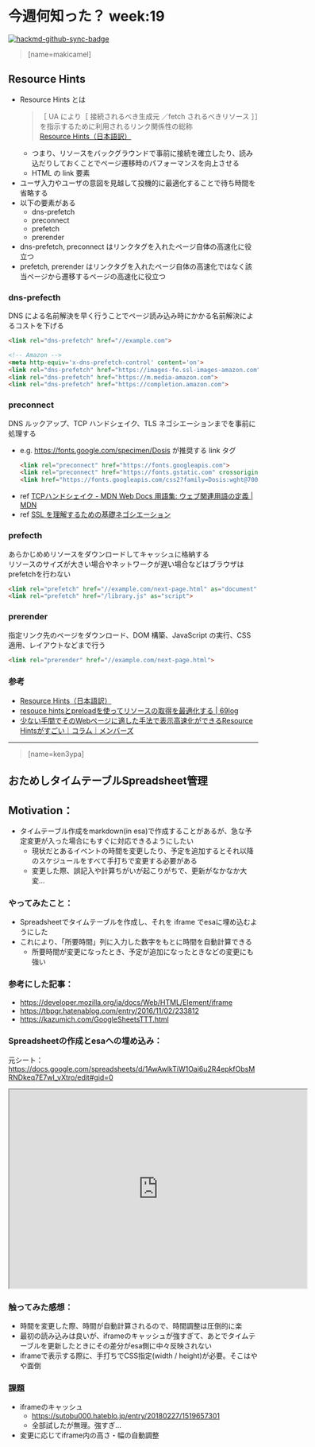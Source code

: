 
# 今週何知った？ week:19

[![hackmd-github-sync-badge](https://hackmd.io/CFlTER5rRHy37AW44sisZw/badge)](https://hackmd.io/CFlTER5rRHy37AW44sisZw)

> [name=makicamel]

## Resource Hints
- Resource Hints とは
  > ［ UA により［ 接続されるべき生成元 ／fetch されるべきリソース ］］を指示するために利用されるリンク関係性の総称  
[Resource Hints（日本語訳）](https://triple-underscore.github.io/resource-hints-ja.html)
  - つまり、リソースをバックグラウンドで事前に接続を確立したり、読み込だりしておくことでページ遷移時のパフォーマンスを向上させる
  - HTML の link 要素
- ユーザ入力やユーザの意図を見越して投機的に最適化することで待ち時間を省略する
- 以下の要素がある
  - dns-prefetch
  - preconnect
  - prefetch
  - prerender
- dns-prefetch, preconnect はリンクタグを入れたページ自体の高速化に役立つ
- prefetch, prerender はリンクタグを入れたページ自体の高速化ではなく該当ページから遷移するページの高速化に役立つ

### dns-prefecth
DNS による名前解決を早く行うことでページ読み込み時にかかる名前解決によるコストを下げる
```html
<link rel="dns-prefetch" href="//example.com">
```
```html
<!-- Amazon -->
<meta http-equiv='x-dns-prefetch-control' content='on'>
<link rel="dns-prefetch" href="https://images-fe.ssl-images-amazon.com">
<link rel="dns-prefetch" href="https://m.media-amazon.com">
<link rel="dns-prefetch" href="https://completion.amazon.com">
```
### preconnect
DNS ルックアップ、TCP ハンドシェイク、TLS ネゴシエーションまでを事前に処理する
- e.g. https://fonts.google.com/specimen/Dosis が推奨する link タグ
  ```html
  <link rel="preconnect" href="https://fonts.googleapis.com">
  <link rel="preconnect" href="https://fonts.gstatic.com" crossorigin>
  <link href="https://fonts.googleapis.com/css2?family=Dosis:wght@700&display=swap" rel="stylesheet">
  ```
- ref [TCPハンドシェイク - MDN Web Docs 用語集: ウェブ関連用語の定義 | MDN](https://developer.mozilla.org/ja/docs/Glossary/TCP_handshake)
- ref [SSL を理解するための基礎ネゴシエーション](https://www.digicert.co.jp/welcome/pdf/wp_ssl_negotiation.pdf)
### prefecth
あらかじめめリソースをダウンロードしてキャッシュに格納する  
リソースのサイズが大きい場合やネットワークが遅い場合などはブラウザはprefetchを行わない

```html
<link rel="prefetch" href="//example.com/next-page.html" as="document" crossorigin="use-credentials">
<link rel="prefetch" href="/library.js" as="script">
```

### prerender
指定リンク先のページをダウンロード、DOM 構築、JavaScript の実行、CSS 適用、レイアウトなどまで行う

```html
<link rel="prerender" href="//example.com/next-page.html">
```
### 参考
- [Resource Hints（日本語訳）](https://triple-underscore.github.io/resource-hints-ja.html)
- [resouce hintsとpreloadを使ってリソースの取得を最適化する | 69log](https://blog.kazu69.net/2016/03/19/optimize_resources_using_resoucehint_and_preload/)
- [少ない手間でそのWebページに適した手法で表示高速化ができるResource Hintsがすごい｜コラム｜メンバーズ](https://blog.members.co.jp/article/33474)

---

> [name=ken3ypa]

## おためしタイムテーブルSpreadsheet管理

## Motivation：
- タイムテーブル作成をmarkdown(in esa)で作成することがあるが、急な予定変更が入った場合にもすぐに対応できるようにしたい
    - 現状だとあるイベントの時間を変更したり、予定を追加するとそれ以降のスケジュールをすべて手打ちで変更する必要がある
    - 変更した際、誤記入や計算ちがいが起こりがちで、更新がなかなか大変…

### やってみたこと：
- Spreadsheetでタイムテーブルを作成し、それを iframe でesaに埋め込むようにした
- これにより、「所要時間」列に入力した数字をもとに時間を自動計算できる
  - 所要時間が変更になったとき、予定が追加になったときなどの変更にも強い

### 参考にした記事：
- https://developer.mozilla.org/ja/docs/Web/HTML/Element/iframe
- https://tbpgr.hatenablog.com/entry/2016/11/02/233812
- https://kazumich.com/GoogleSheetsTTT.html

### Spreadsheetの作成とesaへの埋め込み：

元シート：https://docs.google.com/spreadsheets/d/1AwAwlkTiW1Oai6u2R4epkfObsMRNDkeq7E7wI_vXtro/edit#gid=0

<div class="timetable" style="width=100%;">
  <iframe  width="600px" height="400px"src="https://docs.google.com/spreadsheets/d/e/2PACX-1vRHUUBfW01jN1n7e5d2sklDsstpn1twePD6n3zIH2x5l_tc8wX8LVh7qAH3MTgI78_Q1fXWLNlET2X-/pubhtml?hoge=1222;single=true&amp;widget=true&amp;headers=false"></iframe>
<div>

    
### 触ってみた感想：
- 時間を変更した際、時間が自動計算されるので、時間調整は圧倒的に楽
- 最初の読み込みは良いが、iframeのキャッシュが強すぎて、あとでタイムテーブルを更新したときにその差分がesa側に中々反映されない
- iframeで表示する際に、手打ちでCSS指定(width / height)が必要。そこはやや面倒

### 課題
- iframeのキャッシュ
    - https://sutobu000.hateblo.jp/entry/20180227/1519657301
    - 全部試したが無理。強すぎ…
- 変更に応じてiframe内の高さ・幅の自動調整